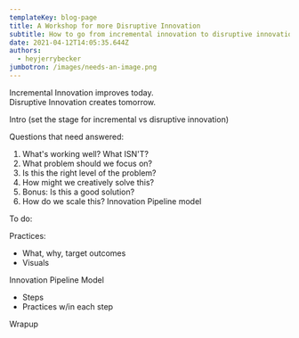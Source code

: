 ```yaml
---
templateKey: blog-page
title: A Workshop for more Disruptive Innovation
subtitle: How to go from incremental innovation to disruptive innovation.
date: 2021-04-12T14:05:35.644Z
authors:
  - heyjerrybecker
jumbotron: /images/needs-an-image.png
---
```

Incremental Innovation improves today.\
Disruptive Innovation creates tomorrow.

Intro (set the stage for incremental vs disruptive innovation)

Questions that need answered:

1. What's working well? What ISN'T?
2. What problem should we focus on?
3. Is this the right level of the problem?
4. How might we creatively solve this?
5. Bonus: Is this a good solution?
6. How do we scale this? Innovation Pipeline model



To do:

Practices:

* What, why, target outcomes
* Visuals

Innovation Pipeline Model

* Steps
* Practices w/in each step



Wrapup